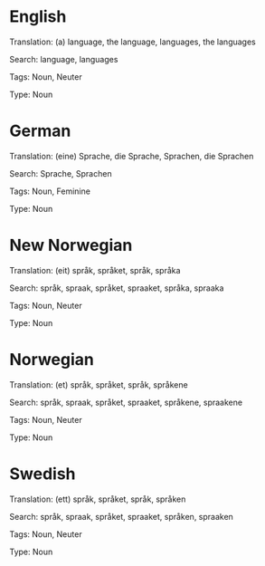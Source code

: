 
English
=======

Translation: (a) language, the language, languages, the languages

Search: language, languages

Tags: Noun, Neuter

Type: Noun



German
======

Translation: (eine) Sprache, die Sprache, Sprachen, die Sprachen

Search: Sprache, Sprachen

Tags: Noun, Feminine

Type: Noun



New Norwegian
=============

Translation: (eit) språk, språket, språk, språka

Search: språk, spraak, språket, spraaket, språka, spraaka

Tags: Noun, Neuter

Type: Noun



Norwegian
=========

Translation: (et) språk, språket, språk, språkene

Search: språk, spraak, språket, spraaket, språkene, spraakene

Tags: Noun, Neuter

Type: Noun



Swedish
=======

Translation: (ett) språk, språket, språk, språken

Search: språk, spraak, språket, spraaket, språken, spraaken

Tags: Noun, Neuter

Type: Noun
